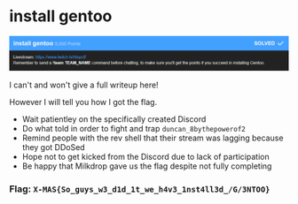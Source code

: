 # install gentoo

![](installgentoo.png)

I can't and won't give a full writeup here!

However I will tell you how I got the flag.

* Wait patientley on the specifically created Discord
* Do what told in order to fight and trap `duncan_8bythepowerof2`
* Remind people with the rev shell that their stream was lagging because they got DDoSed
* Hope not to get kicked from the Discord due to lack of participation
* Be happy that Milkdrop gave us the flag despite not fully completing

### Flag: `X-MAS{So_guys_w3_d1d_1t_we_h4v3_1nst4ll3d_/G/3NTOO}`